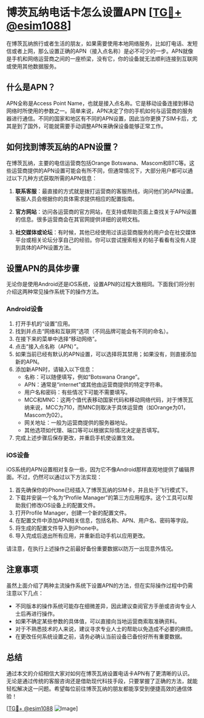 # 博茨瓦纳电话卡怎么设置APN [[TG💪+ @esim1088](https://t.me/s/esim1088)]

在博茨瓦纳旅行或者生活的朋友，如果需要使用本地网络服务，比如打电话、发短信或者上网，那么设置正确的APN（接入点名称）是必不可少的一步。APN就像是手机和网络运营商之间的一座桥梁，没有它，你的设备就无法顺利连接到互联网或使用其他数据服务。

## 什么是APN？

APN全称是Access Point Name，也就是接入点名称。它是移动设备连接到移动网络时所使用的参数之一。简单来说，APN决定了你的手机如何与运营商的服务器进行通信。不同的国家和地区有不同的APN设置，因此当你更换了SIM卡后，尤其是到了国外，可能就需要手动调整APN来确保设备能够正常工作。

## 如何找到博茨瓦纳的APN设置？

在博茨瓦纳，主要的电信运营商包括Orange Botswana、Mascom和BTC等。这些运营商提供的APN设置可能会有所不同，但通常情况下，大部分用户都可以通过以下几种方式获取所需的APN信息：

1. **联系客服**：最直接的方式就是拨打运营商的客服热线，询问他们的APN设置。客服人员会根据你的具体需求提供相应的配置指南。
   
2. **官方网站**：访问各运营商的官方网站，在支持或帮助页面上查找关于APN设置的信息。很多运营商会在其官网提供详细的说明文档。

3. **社交媒体或论坛**：有时候，其他已经使用过该运营商服务的用户会在社交媒体平台或相关论坛分享自己的经验。你可以尝试搜索相关的帖子看看有没有人提到具体的APN设置方法。

## 设置APN的具体步骤

无论你是使用Android还是iOS系统，设置APN的过程大致相同。下面我们将分别介绍这两种常见操作系统下的操作方法。

### Android设备

1. 打开手机的“设置”应用。
2. 找到并点击“网络和互联网”选项（不同品牌可能会有不同的命名）。
3. 在接下来的菜单中选择“移动网络”。
4. 点击“接入点名称（APN）”。
5. 如果当前已经有默认的APN设置，可以选择将其禁用；如果没有，则直接添加新的APN。
6. 添加新APN时，请输入以下信息：
   - 名称：可以随便填写，例如“Botswana Orange”。
   - APN：通常是“internet”或其他由运营商提供的特定字符串。
   - 用户名和密码：有些情况下可能不需要填写。
   - MCC和MNC：这两个值代表移动国家代码和移动网络代码，对于博茨瓦纳来说，MCC为710，而MNC则取决于具体运营商（如Orange为01，Mascom为02）。
   - 网关地址：一般为运营商提供的服务器地址。
   - 其他选项如代理、端口等可以根据实际情况决定是否填写。
7. 完成上述步骤后保存更改，并重启手机使设置生效。

### iOS设备

iOS系统的APN设置相对复杂一些，因为它不像Android那样直观地提供了编辑界面。不过，仍然可以通过以下方法实现：

1. 首先确保你的iPhone已经插入了博茨瓦纳的SIM卡，并且处于飞行模式下。
2. 下载并安装一个名为“Profile Manager”的第三方应用程序。这个工具可以帮助我们修改iOS设备上的配置文件。
3. 打开Profile Manager，创建一个新的配置文件。
4. 在配置文件中添加APN相关信息，包括名称、APN、用户名、密码等字段。
5. 将生成的配置文件导入到iPhone中。
6. 导入完成后退出所有应用，并重新启动手机以应用更改。

请注意，在执行上述操作之前最好备份重要数据以防万一出现意外情况。

## 注意事项

虽然上面介绍了两种主流操作系统下设置APN的方法，但在实际操作过程中仍需注意以下几点：

- 不同版本的操作系统可能存在细微差异，因此建议查阅官方手册或咨询专业人士后再进行操作。
- 如果不确定某些参数的具体值，可以直接向当地运营商索取准确资料。
- 对于不熟悉技术的人来说，建议寻求专业人士的帮助以免造成不必要的麻烦。
- 在更改任何系统设置之前，请务必确认当前设备已备份好所有重要数据。

## 总结

通过本文的介绍相信大家对如何在博茨瓦纳设置电话卡APN有了更清晰的认识。无论是通过传统的客服咨询还是借助现代科技手段，只要掌握了正确的方法，就能轻松解决这一问题。希望每位前往博茨瓦纳的朋友都能享受到便捷高效的通信体验！

[[TG💪+ @esim1088](https://t.me/s/esim1088) ![Image](https://i.postimg.cc/4NQfJmqS/Snipaste-2025-05-13-00-14-12.png)]
